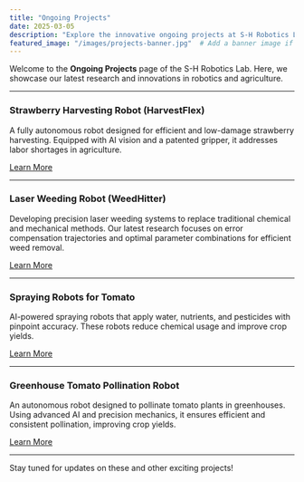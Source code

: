 ```yaml
---
title: "Ongoing Projects"
date: 2025-03-05
description: "Explore the innovative ongoing projects at S-H Robotics Lab."
featured_image: "/images/projects-banner.jpg"  # Add a banner image if desired
---
```


Welcome to the **Ongoing Projects** page of the S-H Robotics Lab. Here, we showcase our latest research and innovations in robotics and agriculture.

<!--more-->

---

### Strawberry Harvesting Robot (HarvestFlex)
A fully autonomous robot designed for efficient and low-damage strawberry harvesting. Equipped with AI vision and a patented gripper, it addresses labor shortages in agriculture.

[Learn More](/projects/strawberry-robot)

---

### Laser Weeding Robot (WeedHitter)
Developing precision laser weeding systems to replace traditional chemical and mechanical methods. Our latest research focuses on error compensation trajectories and optimal parameter combinations for efficient weed removal.

[Learn More](/projects/laser-weeding)

---

### Spraying Robots for Tomato
AI-powered spraying robots that apply water, nutrients, and pesticides with pinpoint accuracy. These robots reduce chemical usage and improve crop yields.

[Learn More](/projects/spraying-robots)

---

### Greenhouse Tomato Pollination Robot
An autonomous robot designed to pollinate tomato plants in greenhouses. Using advanced AI and precision mechanics, it ensures efficient and consistent pollination, improving crop yields.

[Learn More](/projects/pollination-robots)

---

Stay tuned for updates on these and other exciting projects!